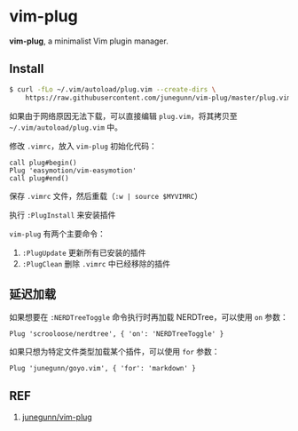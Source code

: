 # vim-plug

**vim-plug**, a minimalist Vim plugin manager.

## Install

```sh
$ curl -fLo ~/.vim/autoload/plug.vim --create-dirs \
    https://raw.githubusercontent.com/junegunn/vim-plug/master/plug.vim
```

如果由于网络原因无法下载，可以直接编辑 `plug.vim`，将其拷贝至 `~/.vim/autoload/plug.vim` 中。

修改 `.vimrc`，放入 `vim-plug` 初始化代码：

```
call plug#begin()
Plug 'easymotion/vim-easymotion'
call plug#end()
```

保存 `.vimrc` 文件，然后重载（`:w | source $MYVIMRC`）

执行 `:PlugInstall` 来安装插件

`vim-plug` 有两个主要命令：

1. `:PlugUpdate` 更新所有已安装的插件
1. `:PlugClean` 删除 `.vimrc` 中已经移除的插件

## 延迟加载

如果想要在 `:NERDTreeToggle` 命令执行时再加载 NERDTree，可以使用 `on` 参数：

```
Plug 'scrooloose/nerdtree', { 'on': 'NERDTreeToggle' }
```

如果只想为特定文件类型加载某个插件，可以使用 `for` 参数：

```
Plug 'junegunn/goyo.vim', { 'for': 'markdown' }
```

## REF

1. [junegunn/vim-plug](https://github.com/junegunn/vim-plug)
